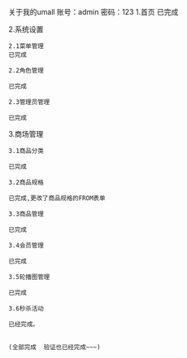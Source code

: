 关于我的umall
账号：admin
密码：123
1.首页
已完成

2.系统设置

    2.1菜单管理
    已完成

    2.2角色管理

    已完成

    2.3管理员管理

    已完成


3.商场管理

    3.1商品分类

    已完成

    3.2商品规格

    已完成,更改了商品规格的FROM表单

    3.3商品管理

    已完成

    3.4会员管理

    已完成

    3.5轮播图管理

    已完成

    3.6秒杀活动

    已经完成。


    (全部完成  验证也已经完成~~~)

